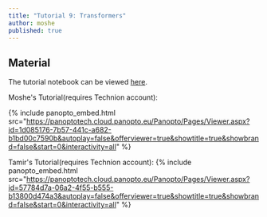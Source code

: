 ```yaml
---
title: "Tutorial 9: Transformers"
author: moshe
published: true
---
```



## Material

The tutorial notebook can be viewed [here](https://nbviewer.org/github/vistalab-technion/cs236781-tutorials/blob/master/t10-%20Transformers/tutorial10-Transformers.ipynb).


Moshe's Tutorial(requires Technion account):

{% include panopto_embed.html src="https://panoptotech.cloud.panopto.eu/Panopto/Pages/Viewer.aspx?id=1d085176-7b57-441c-a682-b1bd00c7590b&autoplay=false&offerviewer=true&showtitle=true&showbrand=false&start=0&interactivity=all" %}


Tamir's Tutorial(requires Technion account):
{% include panopto_embed.html src="https://panoptotech.cloud.panopto.eu/Panopto/Pages/Viewer.aspx?id=57784d7a-06a2-4f55-b555-b13800d474a3&autoplay=false&offerviewer=true&showtitle=true&showbrand=false&start=0&interactivity=all" %}
